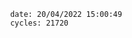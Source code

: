 

                date: 20/04/2022 15:00:49
                cycles: 21720

                         